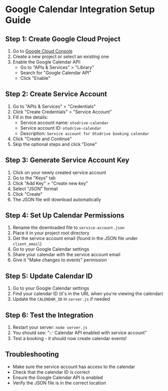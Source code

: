 # Google Calendar Integration Setup Guide

## Step 1: Create Google Cloud Project

1. Go to [Google Cloud Console](https://console.cloud.google.com/)
2. Create a new project or select an existing one
3. Enable the Google Calendar API:
   - Go to "APIs & Services" > "Library"
   - Search for "Google Calendar API"
   - Click "Enable"

## Step 2: Create Service Account

1. Go to "APIs & Services" > "Credentials"
2. Click "Create Credentials" > "Service Account"
3. Fill in the details:
   - Service account name: `otodrive-calendar`
   - Service account ID: `otodrive-calendar`
   - Description: `Service account for Otodrive booking calendar`
4. Click "Create and Continue"
5. Skip the optional steps and click "Done"

## Step 3: Generate Service Account Key

1. Click on your newly created service account
2. Go to the "Keys" tab
3. Click "Add Key" > "Create new key"
4. Select "JSON" format
5. Click "Create"
6. The JSON file will download automatically

## Step 4: Set Up Calendar Permissions

1. Rename the downloaded file to `service-account.json`
2. Place it in your project root directory
3. Get the service account email (found in the JSON file under `client_email`)
4. Go to your Google Calendar settings
5. Share your calendar with the service account email
6. Give it "Make changes to events" permission

## Step 5: Update Calendar ID

1. Go to your Google Calendar settings
2. Find your calendar ID (it's in the URL when you're viewing the calendar)
3. Update the `CALENDAR_ID` in `server.js` if needed

## Step 6: Test the Integration

1. Restart your server: `node server.js`
2. You should see: "✅ Calendar API enabled with service account"
3. Test a booking - it should now create calendar events!

## Troubleshooting

- Make sure the service account has access to the calendar
- Check that the calendar ID is correct
- Ensure the Google Calendar API is enabled
- Verify the JSON file is in the correct location
